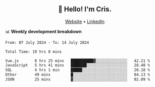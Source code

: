 
<h2 align="center">👋 Hello! I'm Cris.</h2>
<p align="center">
  <a href="https://www.criscunas.dev">Website</a> •
  <a href="https://www.linkedin.com/in/cristophercunas/">LinkedIn</a> 
</p>


📊 **Weekly development breakdown**
<!--START_SECTION:waka-->

```txt
From: 07 July 2024 - To: 14 July 2024

Total Time: 19 hrs 8 mins

Vue.js       8 hrs 25 mins   ██████████▓░░░░░░░░░░░░░░   42.21 %
JavaScript   5 hrs 41 mins   ███████░░░░░░░░░░░░░░░░░░   28.48 %
SQL          4 hrs 1 min     █████░░░░░░░░░░░░░░░░░░░░   20.18 %
Other        49 mins         █░░░░░░░░░░░░░░░░░░░░░░░░   04.13 %
JSON         25 mins         ▓░░░░░░░░░░░░░░░░░░░░░░░░   02.09 %
```

<!--END_SECTION:waka-->
